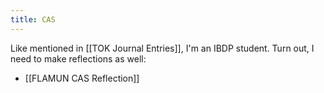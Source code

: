 ```yaml
---
title: CAS
---
```


Like mentioned in [[TOK Journal Entries]], I'm an IBDP student. Turn out, I need to make reflections as well:

- [[FLAMUN CAS Reflection]]